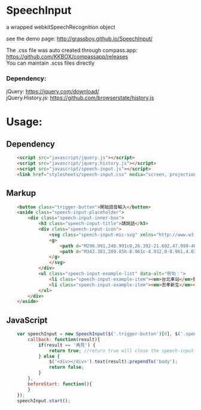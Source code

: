 SpeechInput
====

a wrapped webkitSpeechRecognition object

see the demo page: http://grassboy.github.io/SpeechInput/

The .css file was auto created through compass.app: https://github.com/KKBOX/compassapp/releases   
You can maintain .scss files directly

### Dependency:

jQuery: https://jquery.com/download/   
jQuery.History.js: https://github.com/browserstate/history.js

Usage:
====

## Dependency

````html
    <script src="javascript/jquery.js"></script>
    <script src="javascript/jquery.history.js"></script>
    <script src="javascript/speech-input.js"></script>
    <link href="stylesheets/speech-input.css" media="screen, projection" rel="stylesheet" type="text/css" />
````

## Markup

````html
    <button class="trigger-button">開始語音輸入</button>
    <aside class="speech-input-placeholder">
        <div class="speech-input-inner-box">
            <h3 class="speech-input-title">請說話</h3>
            <div class="speech-input-icon">
                <svg class="speech-input-mic-svg" xmlns="http://www.w3.org/2000/svg" xmlns:xlink="http://www.w3.org/1999/xlink" version="1.1" baseProfile="tiny" x="0px" y="0px" viewBox="0 0 480 480" xml:space="preserve">
                <g>
                    <path d="M290.991,240.991c0,26.392-21.602,47.999-48.002,47.999h-11.529c-26.4,0-48.002-21.607-48.002-47.999V104.002   c0-26.4,21.602-48.004,48.002-48.004h11.529c26.4,0,48.002,21.604,48.002,48.004V240.991z"/>
                    <path d="M342.381,209.85h-8.961c-4.932,0-8.961,4.034-8.961,8.961v8.008c0,50.26-37.109,91.001-87.361,91.001   c-50.26,0-87.109-40.741-87.109-91.001v-8.008c0-4.927-4.029-8.961-8.961-8.961h-8.961c-4.924,0-8.961,4.034-8.961,8.961v8.008   c0,58.862,40.229,107.625,96.07,116.362v36.966h-34.412c-4.932,0-8.961,4.039-8.961,8.971v17.922c0,4.923,4.029,8.961,8.961,8.961   h104.688c4.926,0,8.961-4.038,8.961-8.961v-17.922c0-4.932-4.035-8.971-8.961-8.971h-34.43v-36.966   c55.889-8.729,96.32-57.5,96.32-116.362v-8.008C351.342,213.884,347.303,209.85,342.381,209.85z"/>
                </g>
                </svg>
            </div>
            <ul class="speech-input-example-list" data-alt="例句：">
                <li class="speech-input-example-item"><em>台北車站</em>到<em>南港展覽館</em></li>
                <li class="speech-input-example-item"><em>忠孝新生</em></li>
            </ul>
        </div>
    </aside>
````

## JavaScript

````javascript
    var speechInput = new SpeechInput($('.trigger-button')[0], $('.speech-input-placeholder')[0],{
        callback: function(result){
            if(result == '再見') {
                return true; //return true will close the speech-input-placeholder box
            } else {
                $('<div></div>').text(result).prependTo('body');
                return false;
            }
        },
        beforeStart: function(){
        }
    });
    speechInput.start();
````

